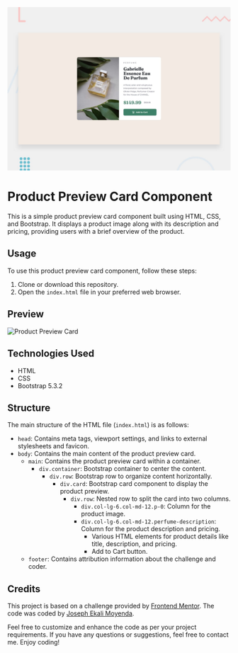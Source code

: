 ![Design preview for the Product preview card component coding challenge](./design/desktop-preview.jpg)

# Product Preview Card Component

This is a simple product preview card component built using HTML, CSS, and Bootstrap. It displays a product image along with its description and pricing, providing users with a brief overview of the product.

## Usage

To use this product preview card component, follow these steps:

1. Clone or download this repository.
2. Open the `index.html` file in your preferred web browser.

## Preview

![Product Preview Card](./preview.png)

## Technologies Used

- HTML
- CSS
- Bootstrap 5.3.2

## Structure

The main structure of the HTML file (`index.html`) is as follows:

- `head`: Contains meta tags, viewport settings, and links to external stylesheets and favicon.
- `body`: Contains the main content of the product preview card.
  - `main`: Contains the product preview card within a container.
    - `div.container`: Bootstrap container to center the content.
      - `div.row`: Bootstrap row to organize content horizontally.
        - `div.card`: Bootstrap card component to display the product preview.
          - `div.row`: Nested row to split the card into two columns.
            - `div.col-lg-6.col-md-12.p-0`: Column for the product image.
            - `div.col-lg-6.col-md-12.perfume-description`: Column for the product description and pricing.
              - Various HTML elements for product details like title, description, and pricing.
              - Add to Cart button.
  - `footer`: Contains attribution information about the challenge and coder.

## Credits

This project is based on a challenge provided by [Frontend Mentor](https://www.frontendmentor.io?ref=challenge). The code was coded by [Joseph Ekali Moyenda](#).

Feel free to customize and enhance the code as per your project requirements. If you have any questions or suggestions, feel free to contact me. Enjoy coding!
